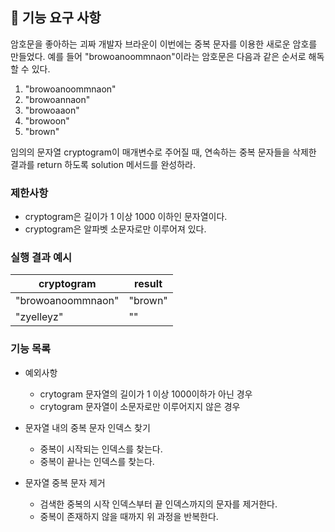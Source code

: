 ## 🚀 기능 요구 사항

암호문을 좋아하는 괴짜 개발자 브라운이 이번에는 중복 문자를 이용한 새로운 암호를 만들었다. 예를 들어 "browoanoommnaon"이라는 암호문은 다음과 같은 순서로 해독할 수 있다.

1. "browoanoommnaon"
2. "browoannaon"
3. "browoaaon"
4. "browoon"
5. "brown"

임의의 문자열 cryptogram이 매개변수로 주어질 때, 연속하는 중복 문자들을 삭제한 결과를 return 하도록 solution 메서드를 완성하라.

### 제한사항

- cryptogram은 길이가 1 이상 1000 이하인 문자열이다.
- cryptogram은 알파벳 소문자로만 이루어져 있다.

### 실행 결과 예시

| cryptogram | result |
| --- | --- |
| "browoanoommnaon" | "brown" |
| "zyelleyz" | "" |

### 기능 목록

- 예외사항
  - crytogram 문자열의 길이가 1 이상 1000이하가 아닌 경우
  - crytogram 문자열이 소문자로만 이루어지지 않은 경우

- 문자열 내의 중복 문자 인덱스 찾기
  - 중복이 시작되는 인덱스를 찾는다.
  - 중복이 끝나는 인덱스를 찾는다.

- 문자열 중복 문자 제거
  - 검색한 중복의 시작 인덱스부터 끝 인덱스까지의 문자를 제거한다.
  - 중복이 존재하지 않을 때까지 위 과정을 반복한다.